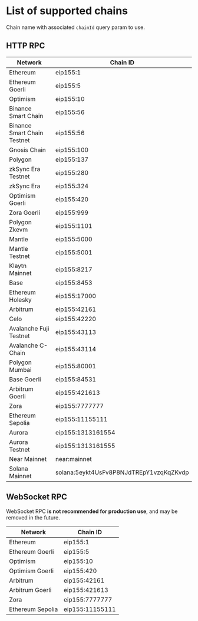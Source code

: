 # List of supported chains

Chain name with associated `chainId` query param to use.

## HTTP RPC

| Network                        | Chain ID             |
|--------------------------------|----------------------|
| Ethereum                       | eip155:1             |
| Ethereum Goerli                | eip155:5             |
| Optimism                       | eip155:10            |
| Binance Smart Chain            | eip155:56            |
| Binance Smart Chain Testnet    | eip155:56            |
| Gnosis Chain                   | eip155:100           |
| Polygon                        | eip155:137           |
| zkSync Era Testnet             | eip155:280           |
| zkSync Era                     | eip155:324           |
| Optimism Goerli                | eip155:420           |
| Zora Goerli                    | eip155:999           |
| Polygon Zkevm                  | eip155:1101          |
| Mantle                         | eip155:5000          |
| Mantle Testnet                 | eip155:5001          |
| Klaytn Mainnet                 | eip155:8217          |
| Base                           | eip155:8453          |
| Ethereum Holesky               | eip155:17000         |
| Arbitrum                       | eip155:42161         |
| Celo                           | eip155:42220         |
| Avalanche Fuji Testnet         | eip155:43113         |
| Avalanche C-Chain              | eip155:43114         |
| Polygon Mumbai                 | eip155:80001         |
| Base Goerli                    | eip155:84531         |
| Arbitrum Goerli                | eip155:421613        |
| Zora                           | eip155:7777777       |
| Ethereum Sepolia               | eip155:11155111      |
| Aurora                         | eip155:1313161554    |
| Aurora Testnet                 | eip155:1313161555    |
| Near Mainnet                   | near:mainnet         |
| Solana Mainnet                 | solana:5eykt4UsFv8P8NJdTREpY1vzqKqZKvdp |

## WebSocket RPC

WebSocket RPC **is not recommended for production use**, and may be removed in the future.

| Network            | Chain ID        |
|--------------------|-----------------|
| Ethereum           | eip155:1        |
| Ethereum Goerli    | eip155:5        |
| Optimism           | eip155:10       |
| Optimism Goerli    | eip155:420      |
| Arbitrum           | eip155:42161    |
| Arbitrum Goerli    | eip155:421613   |
| Zora               | eip155:7777777  |
| Ethereum Sepolia   | eip155:11155111 |
